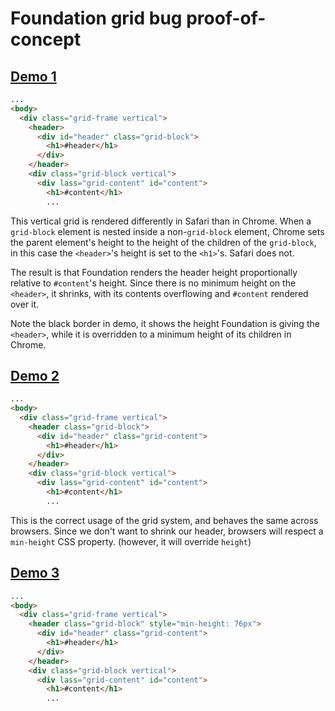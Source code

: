 # Foundation grid bug proof-of-concept

## [Demo 1](https://nickfrost-ygrene.github.io/foundation-poc/demo1.html)

```html
...
<body>
  <div class="grid-frame vertical">
    <header>
      <div id="header" class="grid-block">
        <h1>#header</h1>
      </div>
    </header>
    <div class="grid-block vertical">
      <div lass="grid-content" id="content">
        <h1>#content</h1>
        ...
```

This vertical grid is rendered differently in Safari than in Chrome. When a
``grid-block`` element is nested inside a non-``grid-block`` element, Chrome
sets the parent element's height to the height of the children of the
``grid-block``, in this case the ``<header>``'s height is set to the ``<h1>``'s.
Safari does not.

The result is that Foundation renders the header height proportionally relative
to ``#content``'s height. Since there is no minimum height on the ``<header>``,
it shrinks, with its contents overflowing and ``#content`` rendered over it.

Note the black border in demo, it shows the height Foundation is giving the
``<header>``, while it is overridden to a minimum height of its children in
Chrome.

## [Demo 2](https://nickfrost-ygrene.github.io/foundation-poc/demo2.html)

```html
...
<body>
  <div class="grid-frame vertical">
    <header class="grid-block">
      <div id="header" class="grid-content">
        <h1>#header</h1>
      </div>
    </header>
    <div class="grid-block vertical">
      <div lass="grid-content" id="content">
        <h1>#content</h1>
        ...
```

This is the correct usage of the grid system, and behaves the same across
browsers. Since we don't want to shrink our header, browsers will respect a
``min-height`` CSS property. (however, it will override ``height``)

## [Demo 3](https://nickfrost-ygrene.github.io/foundation-poc/demo3.html)

```html
...
<body>
  <div class="grid-frame vertical">
    <header class="grid-block" style="min-height: 76px">
      <div id="header" class="grid-content">
        <h1>#header</h1>
      </div>
    </header>
    <div class="grid-block vertical">
      <div lass="grid-content" id="content">
        <h1>#content</h1>
        ...
```

